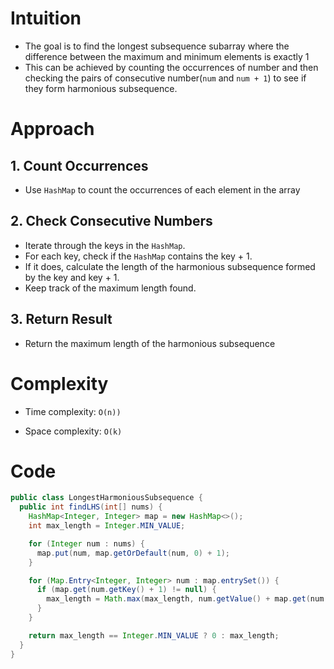 # Intuition
- The goal is to find the longest subsequence subarray where the difference between the maximum and minimum elements is exactly 1 
- This can be achieved by counting the occurrences of number and then checking the pairs of consecutive number(`num` and `num + 1`) to see if they form harmonious subsequence. 
# Approach

## 1. Count Occurrences
- Use `HashMap` to count the occurrences of each element in the array 

## 2. Check Consecutive Numbers
- Iterate through the keys in the `HashMap`. 
- For each key, check if the `HashMap` contains the key + 1. 
- If it does, calculate the length of the harmonious subsequence formed by the key and key + 1. 
- Keep track of the maximum length found.
## 3. Return Result
- Return the maximum length of the harmonious subsequence
# Complexity

- Time complexity: `O(n))`

- Space complexity: `O(k)`

# Code

```java
public class LongestHarmoniousSubsequence {
  public int findLHS(int[] nums) {
    HashMap<Integer, Integer> map = new HashMap<>();
    int max_length = Integer.MIN_VALUE;

    for (Integer num : nums) {
      map.put(num, map.getOrDefault(num, 0) + 1);
    }

    for (Map.Entry<Integer, Integer> num : map.entrySet()) {
      if (map.get(num.getKey() + 1) != null) {
        max_length = Math.max(max_length, num.getValue() + map.get(num.getKey() + 1));
      }
    }

    return max_length == Integer.MIN_VALUE ? 0 : max_length;
  }
}
```
